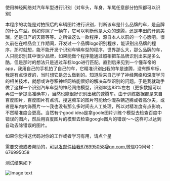 
使用神经网络对汽车车型进行识别（对车头，车身，车尾任意部分拍照都可以识别）

  本程序的功能是对拍照后的车辆图片进行识别，判断该车是什么品牌的车，是品牌的什么车型。例如你照了一辆车，它可以判断他是大众的速腾，还是丰田的开凯美瑞，还是日产的天籁等等。之所做这么一款程序，源自本人以前的一个心愿吧。很久前在在唯品会工作期间，开发过一个品牌logo识别程序，能识别出品牌的程序，那时就想，能不能开发个识别车辆车型的程序，世界那么大，那么品牌的车，人只能识别其中很少品牌，如果能做个程序能通过照相把车品牌识别出来是多么酷，但是那时的想法只是通过车标logo进行匹配。直到后来见到一个懂车帝的app，我用自己的手机拍了自己的车，它精准识别出我的车是速腾，没有照车标，我是有点惊讶的，当时想它是怎么做到的。知道后来自己学了神经网络和深度学习的相关技术，就想或许卷积神经网络能很好的解决车型识别的问题。于是我就动手做了这样一个识别汽车车型的神经网络模型，识别率达83%左右（更多数据可以再进一步提高准确率），当然也能很好识别出我的速腾车。由于训练数据都是来自百度图片，百度图片有点坑，搜速腾车的图片可能给你混杂辆迈腾或者高尔夫，或者是车内内饰图片～～我也没有那么多时间去人工处理，所以对精准度有点影响，不然精准度会更高。当然有个good idea是拿goole图片训练个模型去检查百度中错误的图片，然后用百度图片的模型去检查google图片的错误～～这样可以达到自动去除错误的图片。
  
  
如果你觉得这代码对你的工作或者学习有用，请点个星

需要交流或者帮助的，可以发邮件给我676995058@qq.com,微信QQ同号： 676995058

测试结果如下

![Image text](https://github.com/blueapplehe/car_identify/blob/master/测试结果.png)
